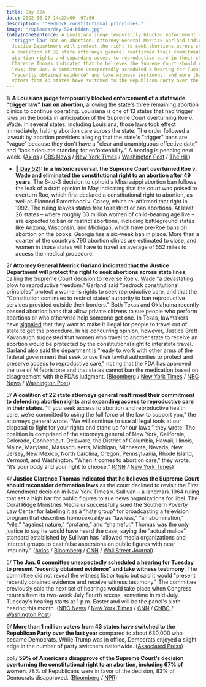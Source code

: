 ```yaml
---
title: Day 524
date: 2022-06-27 14:23:00 -07:00
description: '"Bedrock constitutional principles."'
image: "/uploads/day-524-biden.jpg"
todayInOneSentence: A Louisiana judge temporarily blocked enforcement of a statewide
  "trigger law" ban on abortion; Attorney General Merrick Garland indicated that the
  Justice Department will protect the right to seek abortions across state lines;
  a coalition of 22 state attorneys general reaffirmed their commitment to defending
  abortion rights and expanding access to reproductive care in their states; Justice
  Clarence Thomas indicated that he believes the Supreme Court should reconsider defamation
  laws; the Jan. 6 committee unexpectedly scheduled a hearing for Tuesday to present
  “recently obtained evidence” and take witness testimony; and more than 1 million
  voters from 43 states have switched to the Republican Party over the last year.
---
```


1/ **A Louisiana judge temporarily blocked enforcement of a statewide "trigger law" ban on abortion**, allowing the state's three remaining abortion clinics to continue operating. Louisiana is one of 13 states that had trigger laws on the books in anticipation of the Supreme Court overturning Roe v. Wade. In several states, including Louisiana, those laws took effect immediately, halting abortion care across the state. The order followed a lawsuit by abortion providers alleging that the state's "trigger" bans are "vague" because they don't have a "clear and unambiguous effective date" and "lack adequate standing for enforceability." A hearing is pending next week. ([Axios](https://www.axios.com/2022/06/27/abortion-louisiana-trigger-law-lawsuit-roe) / [CBS News](https://www.cbsnews.com/news/louisiana-abortion-trigger-ban-court-blocks/) / [New York Times](https://www.nytimes.com/2022/06/27/us/louisiana-trigger-law-blocked.html) / [Washington Post](https://www.washingtonpost.com/politics/2022/06/27/abortion-trigger-law-supreme-court/) / [The Hill](https://thehill.com/policy/healthcare/3538276-abortion-rights-proponents-challenge-louisiana-trigger-laws/))

* **📌 [Day 521](https://whatthefuckjusthappenedtoday.com/2022/06/24/day-521/#1-in-a-historic-reversal-the-supreme): In a historic reversal, the Supreme Court overturned Roe v. Wade and eliminated the constitutional right to an abortion after 49 years**. The 6-to-3 decision to uphold a Mississippi abortion ban follows the leak of a draft opinion in May indicating that the court was poised to overturn Roe, which first declared a constitutional right to abortion, as well as Planned Parenthood v. Casey, which re-affirmed that right in 1992. The ruling leaves states free to restrict or ban abortions. At least 26 states – where roughly 33 million women of child-bearing age live – are expected to ban or restrict abortions, including battleground states like Arizona, Wisconsin, and Michigan, which have pre-Roe bans on abortion on the books. Georgia has a six-week ban in place. More than a quarter of the country’s 790 abortion clinics are estimated to close, and women in those states will have to travel an average of 552 miles to access the medical procedure.

2/ **Attorney General Merrick Garland indicated that the Justice Department will protect the right to seek abortions across state lines**, calling the Supreme Court decision to reverse Roe v. Wade “a devastating blow to reproductive freedom.” Garland said “bedrock constitutional principles” protect a women’s rights to seek reproductive care, and that the "Constitution continues to restrict states’ authority to ban reproductive services provided outside their borders." Both Texas and Oklahoma recently passed abortion bans that allow private citizens to sue people who perform abortions or who otherwise help someone get one. In Texas, lawmakers have [signaled](https://www.texastribune.org/2022/05/09/texas-republicans-roe-wade-abortion-adoptions/) that they want to make it illegal for people to travel out of state to get the procedure. In his concurring opinion, however, Justice Brett Kavanaugh suggested that women who travel to another state to receive an abortion would be protected by the constitutional right to interstate travel. Garland also said the department is "ready to work with other arms of the federal government that seek to use their lawful authorities to protect and preserve access to reproductive care," noting that the FDA has approved the use of Mifepristone and that states cannot ban the medication based on disagreement with the FDA’s judgment. ([Bloomberg](https://www.bloomberg.com/news/articles/2022-06-24/garland-says-doj-will-protect-right-to-get-abortion-out-of-state?sref=MIBMEEoj) / [New York Times](https://www.nytimes.com/2022/06/24/us/garland-abortion-access-roe.html) / [NBC News](https://www.nbcnews.com/politics/justice-department/garland-signals-brewing-battle-gop-led-states-access-abortion-pills-rcna35231) / [Washington Post](https://www.washingtonpost.com/national-security/2022/06/24/garland-abortion-justice-ru486/))

3/ **A coalition of 22 state attorneys general reaffirmed their commitment to defending abortion rights and expanding access to reproductive care in their states**. “If you seek access to abortion and reproductive health care, we’re committed to using the full force of the law to support you,” the attorneys general wrote. “We will continue to use all legal tools at our disposal to fight for your rights and stand up for our laws,” they wrote. The coalition is comprised of the attorneys general of New York, California, Colorado, Connecticut, Delaware, the District of Columbia, Hawaii, Illinois, Maine, Maryland, Massachusetts, Michigan, Minnesota, Nevada, New Jersey, New Mexico, North Carolina, Oregon, Pennsylvania, Rhode Island, Vermont, and Washington. “When it comes to abortion care," they wrote, "it’s your body and your right to choose.” ([CNN](https://www.cnn.com/politics/live-news/abortion-roe-wade-supreme-court-06-27-22/h_efa52b80ede52b5e4a0f484f66f2ce6c) / [New York Times](https://www.nytimes.com/live/2022/06/27/us/abortion-roe-wade-supreme-court/abortion-rights-groups-take-up-the-fight-in-the-states?smid=url-share))

4/ **Justice Clarence Thomas indicated that he believes the Supreme Court should reconsider defamation laws** as the court declined to revisit the First Amendment decision in New York Times v. Sullivan – a landmark 1964 ruling that set a high bar for public figures to sue news organizations for libel. The Coral Ridge Ministries Media unsuccessfully sued the Southern Poverty Law Center for labeling it as a “hate group” for broadcasting a television program that describes homosexuality as “lawless,” “an abomination,” “vile,” “against nature,” “profane,” and “shameful.” Thomas was the only justice to say he would have heard the case, saying the “actual malice” standard established by Sullivan has “allowed media organizations and interest groups to cast false aspersions on public figures with near impunity.” ([Axios](https://www.axios.com/2022/06/27/clarence-thomas-media-libel-standard) / [Bloomberg](https://www.bloomberg.com/news/articles/2022-06-27/thomas-says-he-would-hear-hate-group-appeal-revisit-libel-law?sref=MIBMEEoj) / [CNN](https://www.cnn.com/2022/06/27/politics/supreme-court-new-york-times-sullivan/) / [Wall Street Journal](https://www.wsj.com/articles/supreme-court-declines-to-revisit-landmark-press-freedom-case-11656347624?mod=politics_lead_pos2))

5/ **The Jan. 6 committee unexpectedly scheduled a hearing for Tuesday to present “recently obtained evidence” and take witness testimony**. The committee did not reveal the witness list or topic but said it would "present recently obtained evidence and receive witness testimony." The committee previously said the next set of hearings would take place when Congress returns from its two-week July Fourth recess, sometime in mid-July. Tuesday's hearing starts at 1 p.m. Easter and will be the panel's sixth hearing this month. ([NBC News](https://www.nbcnews.com/politics/congress/jan-6-panel-adds-last-minute-hearing-tuesday-afternoon-rcna35509) / [New York Times](https://www.nytimes.com/2022/06/27/us/politics/jan-6-hearing.html) / [CNN](https://www.cnn.com/2022/06/27/politics/january-6-committee-adds-hearing/index.html) / [CNBC](https://www.cnbc.com/2022/06/27/jan-6-committee-announces-surprise-hearing-for-tuesday-on-new-evidence.html) / [Washington Post](https://www.washingtonpost.com/politics/2022/06/27/abortion-midterms-biden-g7/#link-EWNX3WMCRBFLDE3NK4EINRXQEA))

6/ **More than 1 million voters from 43 states have switched to the Republican Party over the last year** compared to about 630,000 who became Democrats. While Trump was in office, Democrats enjoyed a slight edge in the number of party switchers nationwide. ([Associated Press](https://apnews.com/article/2022-midterm-elections-biden-covid-health-presidential-e50db07385831e67f866ec45402be8b9))

poll/ **59% of Americans disapprove of the Supreme Court’s decision overturning the constitutional right to an abortion, including 67% of women**. 78% of Republicans were in favor of the decision, 83% of Democrats disapproved. ([Bloomberg](https://www.bloomberg.com/news/articles/2022-06-26/supreme-court-s-roe-decision-disapproved-by-majority-in-cbs-poll?srnd=premium-canada&sref=MIBMEEoj) / [NPR](https://www.npr.org/2022/06/27/1107733632/poll-majorities-oppose-supreme-courts-abortion-ruling-and-worry-about-other-righ))
